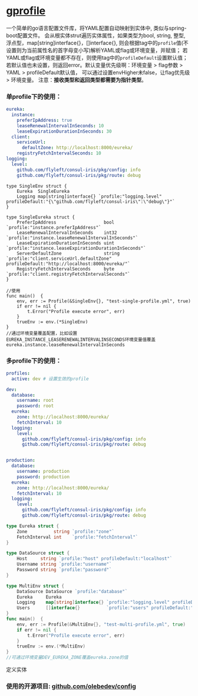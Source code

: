 # [gprofile](https://github.com/flyleft/gprofile)
一个简单的go语言配置文件库，将YAML配置自动映射到实体中, 类似与spring-boot配置文件。
会从根实体strut遍历实体属性，如果类型为bool, string, 整型, 浮点型，map[string]interface{}，[]interface{},
则会根据tag中的`profile`值(不设置则为当前属性名的首字母变小写)解析YAML或flag或环境变量，并赋值；
若YAML或flag或环境变量都不存在，则使用tag中的`profileDefault`设置默认值；
若默认值也未设置，则返回error。默认变量优先级啊：环境变量 > flag参数 > YAML > profileDefault默认值，
可以通过设置envHigher未false，让flag优先级 > 环境变量。
注意：**接收类型和返回类型都需要为指针类型**。



### 单profile下的使用：
```yml
eureka:
  instance:
    preferIpAddress: true
    leaseRenewalIntervalInSeconds: 10
    leaseExpirationDurationInSeconds: 30
  client:
    serviceUrl:
      defaultZone: http://localhost:8000/eureka/
    registryFetchIntervalSeconds: 10
logging:
  level:
    github.com/flyleft/consul-iris/pkg/config: info
    github.com/flyleft/consul-iris/pkg/route: debug
```

```
type SingleEnv struct {
	Eureka  SingleEureka
	Logging map[string]interface{} `profile:"logging.level" profileDefault:"{\"github.com/flyleft/consul-iris\":\"debug\"}"`
}

type SingleEureka struct {
	PreferIpAddress                  bool   `profile:"instance.preferIpAddress"`
	LeaseRenewalIntervalInSeconds    int32  `profile:"instance.leaseRenewalIntervalInSeconds"`
	LeaseExpirationDurationInSeconds uint   `profile:"instance.leaseExpirationDurationInSeconds"`
	ServerDefaultZone                string `profile:"client.serviceUrl.defaultZone" profileDefault:"http://localhost:8000/eureka/"`
	RegistryFetchIntervalSeconds     byte   `profile:"client.registryFetchIntervalSeconds"`
}

//使用
func main()  {
	env, err := Profile(&SingleEnv{}, "test-single-profile.yml", true)
	if err != nil {
		t.Error("Profile execute error", err)
	}
	trueEnv := env.(*SingleEnv)
}
//通过环境变量覆盖配置，比如设置EUREKA_INSTANCE_LEASERENEWALINTERVALINSECONDS环境变量值覆盖eureka.instance.leaseRenewalIntervalInSeconds
```


### 多profile下的使用：
```yml
profiles:
  active: dev # 设置生效的profile

dev:
  database:
    username: root
    password: root
  eureka:
    zone: http://localhost:8000/eureka/
    fetchInterval: 10
  logging:
    level:
      github.com/flyleft/consul-iris/pkg/config: info
      github.com/flyleft/consul-iris/pkg/route: debug


production:
  database:
    username: production
    password: production
  eureka:
    zone: http://localhost:8000/eureka/
    fetchInterval: 10
  logging:
    level:
      github.com/flyleft/consul-iris/pkg/config: info
      github.com/flyleft/consul-iris/pkg/route: debug

```

```go
type Eureka struct {
	Zone          string `profile:"zone"`
	FetchInterval int    `profile:"fetchInterval"`
}

type DataSource struct {
	Host     string `profile:"host" profileDefault:"localhost"`
	Username string `profile:"username"`
	Password string `profile:"password"`
}

type MultiEnv struct {
	DataSource DataSource `profile:"database"`
	Eureka     Eureka
	Logging    map[string]interface{} `profile:"logging.level" profileDefault:"{\"github.com/flyleft/consul-iris\":\"debug\"}"`
	Users      []interface{}          `profile:"users" profileDefault:"[\"admin\",\"test\",\"root\"]"`
}
func main()  {
	env, err := Profile(&MultiEnv{}, "test-multi-profile.yml", true)
	if err != nil {
		t.Error("Profile execute error", err)
	}
	trueEnv := env.(*MultiEnv)
}
//可通过环境变量DEV_EUREKA_ZONE覆盖eureka.zone的值
```


定义实体

### 使用的开源项目: [github.com/olebedev/config](https://github.com/olebedev/config)